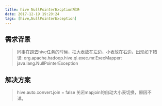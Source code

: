 ```yaml
---
title: hive NullPointerExcption解决
date: 2017-12-19 19:20:24
tags: [hive,NullPointerException]
---
```


## 需求背景
>同事在跑去hive任务的时候，把大表放在左边，小表放在右边，出现如下错误:
> org.apache.hadoop.hive.ql.exec.mr.ExecMapper: java.lang.NullPointerException
<!--more-->
## 解决方案
>hive.auto.convert.join = false 关闭mapjoin的自动大小表切换，原因不详。